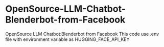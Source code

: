 # OpenSource-LLM-Chatbot-Blenderbot-from-Facebook
OpenSource LLM Chatbot:Blenderbot from Facebook
This code use .env file with environment variable as HUGGING_FACE_API_KEY
